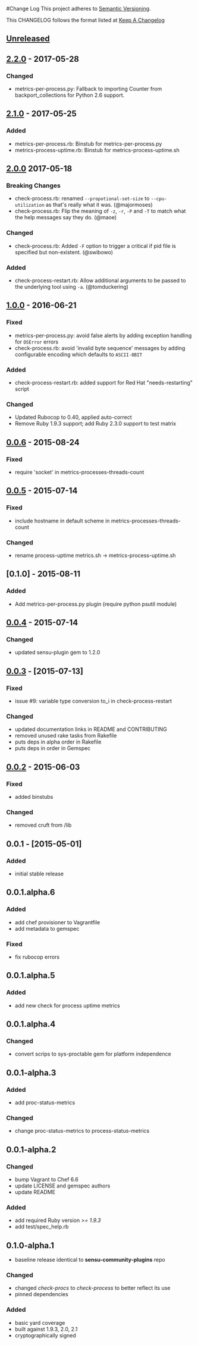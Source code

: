#Change Log
This project adheres to [Semantic Versioning](http://semver.org/).

This CHANGELOG follows the format listed at [Keep A Changelog](http://keepachangelog.com/)

## [Unreleased]
## [2.2.0] - 2017-05-28
### Changed
- metrics-per-process.py: Fallback to importing Counter from backport_collections for Python 2.6 support.

## [2.1.0] - 2017-05-25
### Added
- metrics-per-process.rb: Binstub for metrics-per-process.py
- metrics-process-uptime.rb: Binstub for metrics-process-uptime.sh

## [2.0.0] 2017-05-18
### Breaking Changes
- check-process.rb: renamed `--propotional-set-size` to `--cpu-utilization` as that's really what it was. (@majormoses)
- check-process.rb: Flip the meaning of `-z`, `-r`, `-P` and `-T` to match what the help messages say they do. (@maoe)

### Changed
- check-process.rb: Added `-F` option to trigger a critical if pid file is specified but non-existent. (@swibowo)

### Added
- check-process-restart.rb: Allow additional arguments to be passed to the underlying tool using `-a`. (@tomduckering)

## [1.0.0] - 2016-06-21
### Fixed
- metrics-per-process.py: avoid false alerts by adding exception handling for `OSError` errors
- check-process.rb: avoid 'invalid byte sequence' messages by adding configurable encoding which defaults to `ASCII-8BIT`

### Added
- check-process-restart.rb: added support for Red Hat "needs-restarting" script

### Changed
- Updated Rubocop to 0.40, applied auto-correct
- Remove Ruby 1.9.3 support; add Ruby 2.3.0 support to test matrix


## [0.0.6] - 2015-08-24
### Fixed
- require 'socket' in metrics-processes-threads-count

## [0.0.5] - 2015-07-14
### Fixed
- include hostname in default scheme in metrics-processes-threads-count

### Changed
- rename process-uptime metrics.sh -> metrics-process-uptime.sh

## [0.1.0] - 2015-08-11
### Added
- Add metrics-per-process.py plugin (require python psutil module)

## [0.0.4] - 2015-07-14
### Changed
- updated sensu-plugin gem to 1.2.0

## [0.0.3] - [2015-07-13]
### Fixed
- issue #9: variable type conversion to_i in check-process-restart

### Changed
- updated documentation links in README and CONTRIBUTING
- removed unused rake tasks from Rakefile
- puts deps in alpha order in Rakefile
- puts deps in order in Gemspec

## [0.0.2] - 2015-06-03
### Fixed
- added binstubs

### Changed
- removed cruft from /lib

## 0.0.1 - [2015-05-01]
### Added
- initial stable release

## 0.0.1.alpha.6
### Added
- add chef provisioner to Vagrantfile
- add metadata to gemspec

### Fixed
- fix rubocop errors

## 0.0.1.alpha.5
### Added
- add new check for process uptime metrics

## 0.0.1.alpha.4
### Changed
- convert scrips to sys-proctable gem for platform independence

## 0.0.1-alpha.3
### Added
- add proc-status-metrics

### Changed
- change proc-status-metrics to process-status-metrics

## 0.0.1-alpha.2
### Changed
- bump Vagrant to Chef 6.6
- update LICENSE and gemspec authors
- update README

### Added
- add required Ruby version *>= 1.9.3*
- add test/spec_help.rb

## 0.1.0-alpha.1
- baseline release identical to **sensu-community-plugins** repo

### Changed
- changed *check-procs* to *check-process* to better reflect its use
- pinned dependencies

### Added
- basic yard coverage
- built against 1.9.3, 2.0, 2.1
- cryptographically signed

[unreleased]: https://github.com/sensu-plugins/sensu-plugins-process-checks/compare/2.2.0...HEAD
[2.2.0]: https://github.com/sensu-plugins/sensu-plugins-process-checks/compare/2.1.0...2.2.0
[2.1.0]: https://github.com/sensu-plugins/sensu-plugins-process-checks/compare/2.0.0...2.1.0
[2.0.0]: https://github.com/sensu-plugins/sensu-plugins-process-checks/compare/1.0.0...2.0.0
[1.0.0]: https://github.com/sensu-plugins/sensu-plugins-process-checks/compare/0.0.6...1.0.0
[0.0.6]: https://github.com/sensu-plugins/sensu-plugins-process-checks/compare/0.0.5...0.0.6
[0.0.5]: https://github.com/sensu-plugins/sensu-plugins-process-checks/compare/0.0.4...0.0.5
[0.0.4]: https://github.com/sensu-plugins/sensu-plugins-process-checks/compare/0.0.3...0.0.4
[0.0.3]: https://github.com/sensu-plugins/sensu-plugins-process-checks/compare/0.0.2...0.0.3
[0.0.2]: https://github.com/sensu-plugins/sensu-plugins-process-checks/compare/0.0.1...0.0.2
